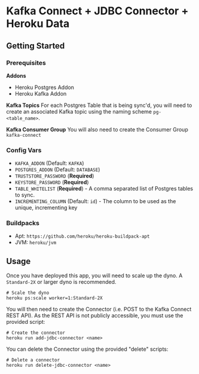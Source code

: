 # Kafka Connect + JDBC Connector + Heroku Data

## Getting Started

### Prerequisites

**Addons**
* Heroku Postgres Addon
* Heroku Kafka Addon

**Kafka Topics**
For each Postgres Table that is being sync'd, you will need to create an associated
Kafka topic using the naming scheme `pg-<table_name>`.

**Kafka Consumer Group**
You will also need to create the Consumer Group `kafka-connect`

### Config Vars

* `KAFKA_ADDON` (Default: `KAFKA`)
* `POSTGRES_ADDON` (Default: `DATABASE`)
* `TRUSTSTORE_PASSWORD` (**Required**)
* `KEYSTORE_PASSWORD` (**Required**)
* `TABLE_WHITELIST` (**Required**) - A comma separated list of Postgres tables to sync.
* `INCREMENTING_COLUMN` (Default: `id`) - The column to be used as the unique, incrementing key

### Buildpacks

* Apt: `https://github.com/heroku/heroku-buildpack-apt`
* JVM: `heroku/jvm`

## Usage

Once you have deployed this app, you will need to scale up the dyno. A `Standard-2X` 
or larger dyno is recommended.

```
# Scale the dyno
heroku ps:scale worker=1:Standard-2X
```

You will then need to create the Connector (i.e. POST to the Kafka Connect REST 
API). As the REST API is not publicly accessible, you must use the provided script:

```
# Create the connector
heroku run add-jdbc-connector <name>
```


You can delete the Connector using the provided "delete" scripts:

```
# Delete a connector
heroku run delete-jdbc-connector <name>
```

